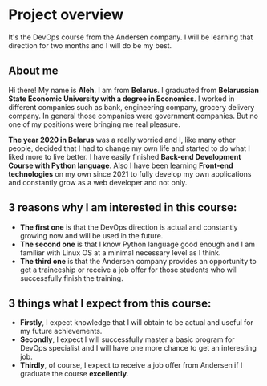 # Project overview
It's the DevOps course from the Andersen company. I will be learning that direction for two months and I will do be my best.

## About me
Hi there! My name is **Aleh**. I am from **Belarus**. I graduated from **Belarussian State Economic University with a degree in Economics**. I worked in different companies such as bank, engineering company, grocery delivery company. In general those companies were government companies. But no one of my positions were bringing me real pleasure.  

**The year 2020 in Belarus** was a really worried and I, like many other people, decided that I had to change my own life and started to do what I liked more to live better. I have easily finished **Back-end Development Course with Python language**. Also I have been learning **Front-end technologies** on my own since 2021 to fully develop my own applications and constantly grow as a web developer and not only.

## 3 reasons why I am interested in this course:
* **The first one** is that the DevOps direction is actual and constantly growing now and will be used in the future. 
* **The second one** is that I know Python language good enough and I am familiar with Linux OS at a minimal necessary level as I think.
* **The third one** is that the Andersen company provides an opportunity to get a traineeship or receive a job offer for those students who will successfully finish the training.

## 3 things what I expect from this course:
* **Firstly**, I expect knowledge that I will obtain to be actual and useful for my future achievements. 
* **Secondly**, I expect I will successfully master a basic program for DevOps specialist and I will have one more chance to get an interesting job.
* **Thirdly**, of course, I expect to receive a job offer from Andersen if I graduate the course **excellently**.
